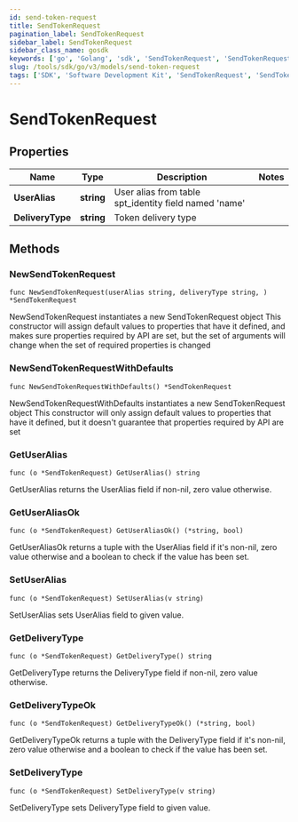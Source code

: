 ```yaml
---
id: send-token-request
title: SendTokenRequest
pagination_label: SendTokenRequest
sidebar_label: SendTokenRequest
sidebar_class_name: gosdk
keywords: ['go', 'Golang', 'sdk', 'SendTokenRequest', 'SendTokenRequest'] 
slug: /tools/sdk/go/v3/models/send-token-request
tags: ['SDK', 'Software Development Kit', 'SendTokenRequest', 'SendTokenRequest']
---
```


# SendTokenRequest

## Properties

Name | Type | Description | Notes
------------ | ------------- | ------------- | -------------
**UserAlias** | **string** | User alias from table spt_identity field named 'name' | 
**DeliveryType** | **string** | Token delivery type | 

## Methods

### NewSendTokenRequest

`func NewSendTokenRequest(userAlias string, deliveryType string, ) *SendTokenRequest`

NewSendTokenRequest instantiates a new SendTokenRequest object
This constructor will assign default values to properties that have it defined,
and makes sure properties required by API are set, but the set of arguments
will change when the set of required properties is changed

### NewSendTokenRequestWithDefaults

`func NewSendTokenRequestWithDefaults() *SendTokenRequest`

NewSendTokenRequestWithDefaults instantiates a new SendTokenRequest object
This constructor will only assign default values to properties that have it defined,
but it doesn't guarantee that properties required by API are set

### GetUserAlias

`func (o *SendTokenRequest) GetUserAlias() string`

GetUserAlias returns the UserAlias field if non-nil, zero value otherwise.

### GetUserAliasOk

`func (o *SendTokenRequest) GetUserAliasOk() (*string, bool)`

GetUserAliasOk returns a tuple with the UserAlias field if it's non-nil, zero value otherwise
and a boolean to check if the value has been set.

### SetUserAlias

`func (o *SendTokenRequest) SetUserAlias(v string)`

SetUserAlias sets UserAlias field to given value.


### GetDeliveryType

`func (o *SendTokenRequest) GetDeliveryType() string`

GetDeliveryType returns the DeliveryType field if non-nil, zero value otherwise.

### GetDeliveryTypeOk

`func (o *SendTokenRequest) GetDeliveryTypeOk() (*string, bool)`

GetDeliveryTypeOk returns a tuple with the DeliveryType field if it's non-nil, zero value otherwise
and a boolean to check if the value has been set.

### SetDeliveryType

`func (o *SendTokenRequest) SetDeliveryType(v string)`

SetDeliveryType sets DeliveryType field to given value.



